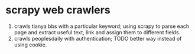 # scrapy web crawlers

1. crawls tianya bbs with a particular keyword; using scrapy to parse each
   page and extract useful text, link and assign them to different fields.
2. crawls peoplesdaily with authentication; TODO better way instead of using
   cookie.
